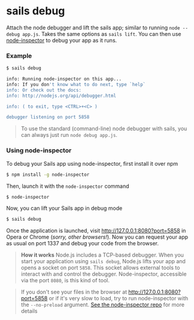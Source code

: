 # sails debug

Attach the node debugger and lift the sails app; similar to running `node --debug app.js`.  Takes the same options as `sails lift`.  You can then use [node-inspector](https://github.com/node-inspector/node-inspector) to debug your app as it runs.


### Example

```bash
$ sails debug

info: Running node-inspector on this app...
info: If you don't know what to do next, type `help`
info: Or check out the docs:
info: http://nodejs.org/api/debugger.html

info: ( to exit, type <CTRL>+<C> )

debugger listening on port 5858
```




> To use the standard (command-line) node debugger with sails, you can always just run `node debug app.js`.

### Using node-inspector

To debug your Sails app using node-inspector, first install it over npm

```bash
$ npm install -g node-inspector
```

Then, launch it with the `node-inspector` command

```bash
$ node-inspector
```

Now, you can lift your Sails app in debug mode

```bash
$ sails debug
```

Once the application is launched, visit http://127.0.0.1:8080?port=5858 in Opera or Chrome (_sorry, other browsers!_). Now you can request your app as usual on port 1337 and debug your code from the browser.

> **How it works**
> Node.js includes a TCP-based debugger. When you start your application using `sails debug`, Node.js lifts your app and opens a socket on port `5858`. This socket allows external tools to interact with and control the debugger. Node-inspector, accessible via the port `8080`, is this kind of tool.

> If you don't see your files in the browser at http://127.0.0.1:8080?port=5858 or if it's very slow to load, try to run node-inspector with the `--no-preload` argument. [See the node-inspector repo](https://github.com/node-inspector/node-inspector) for more details


<docmeta name="displayName" value="sails debug">
<docmeta name="pageType" value="command">
